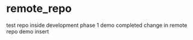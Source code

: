 # remote_repo
test repo
inside development phase 1
demo completed
change in remote repo
demo insert
